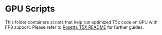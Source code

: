 # GPU Scripts
This folder containers scripts that help run optimized T5x code on GPU with FP8 support. Please refer to [Rosetta T5X README](https://github.com/NVIDIA/JAX-Toolbox/tree/main/rosetta/rosetta/projects/t5x/README.md) for further guides.